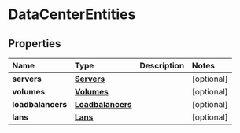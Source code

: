 # DataCenterEntities

## Properties

| Name | Type | Description | Notes |
| :--- | :--- | :--- | :--- |
| **servers** | [**Servers**](servers.md) |  | \[optional\] |
| **volumes** | [**Volumes**](volumes.md) |  | \[optional\] |
| **loadbalancers** | [**Loadbalancers**](loadbalancers.md) |  | \[optional\] |
| **lans** | [**Lans**](lans.md) |  | \[optional\] |


